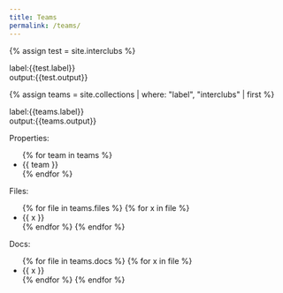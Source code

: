 ```yaml
---
title: Teams
permalink: /teams/
---
```


{% assign test = site.interclubs %}
<div>label:{{test.label}}</div>
<div>output:{{test.output}}</div>

{% assign teams = site.collections | where: "label", "interclubs" | first %}
<div>label:{{teams.label}}</div>
<div>output:{{teams.output}}</div>

Properties:
<ul>
{% for team in teams %}
  <li>{{ team }}</li>
{% endfor %}
</ul>

Files:
<ul>
{% for file in teams.files %}
  {% for x in file %}
    <li>{{ x }}</li>
  {% endfor %}
{% endfor %}
</ul>

Docs:
<ul>
{% for file in teams.docs %}
  {% for x in file %}
    <li>{{ x }}</li>
  {% endfor %}
{% endfor %}
</ul>